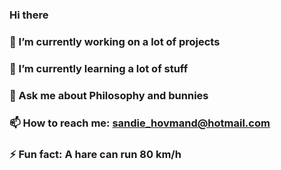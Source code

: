 ### Hi there

### 🔭 I’m currently working on a lot of projects
### 🌱 I’m currently learning a lot of stuff
### 💬 Ask me about Philosophy and bunnies
### 📫 How to reach me: sandie_hovmand@hotmail.com
### ⚡ Fun fact: A hare can run 80 km/h

